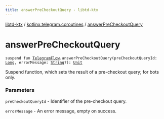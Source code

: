 ```yaml
---
title: answerPreCheckoutQuery - libtd-ktx
---
```


[libtd-ktx](../index.html) / [kotlinx.telegram.coroutines](index.html) / [answerPreCheckoutQuery](./answer-pre-checkout-query.html)

# answerPreCheckoutQuery

`suspend fun `[`TelegramFlow`](../kotlinx.telegram.core/-telegram-flow/index.html)`.answerPreCheckoutQuery(preCheckoutQueryId: `[`Long`](https://kotlinlang.org/api/latest/jvm/stdlib/kotlin/-long/index.html)`, errorMessage: `[`String`](https://kotlinlang.org/api/latest/jvm/stdlib/kotlin/-string/index.html)`?): `[`Unit`](https://kotlinlang.org/api/latest/jvm/stdlib/kotlin/-unit/index.html)

Suspend function, which sets the result of a pre-checkout query; for bots only.

### Parameters

`preCheckoutQueryId` - Identifier of the pre-checkout query.

`errorMessage` - An error message, empty on success.